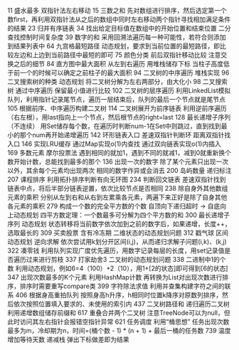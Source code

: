 11 盛水最多 双指针法左右移动
15 三数之和 先对数组进行排序，然后选定第一个数first，再利用双指针法从之后的数组中同时左右移动两个指针寻找相加满足条件的结果
23 归并有序链表
34 找出给定目标值在数组中的开始位置和结束位置 二分查找控制时间复杂度
39 数字的和 采用回溯法遍历每一种可能性，若符合则添加到结果列表中
64 九宫格最短路径 动态规划，要求到当前位置的最短路径，即比较左边和上边到当前路径中最短的即可
75 颜色分类 前后双指针移动比较 注意交换之后的细节
84 直方图中最大面积 从左到右遍历 用堆栈储存下标 当柱子高度低于前一个的时候可以确定之前柱子的最大面积
94 二叉树的中序遍历 堆栈实现
96 二叉搜索树的种类 动态规划 将二叉树分解为左右两部分，由大化小
98 二叉搜索树 通过中序遍历 保留最小值进行比较
102 二叉树的层序遍历 利用LinkedList模拟队列，利用指针记录尾节点，遍历一层结束后，队列的最后一个节点就是尾节点
105 根据前序、中序遍历构建二叉树
114 二叉树展开为前序链表 利用逆前序遍历（右左根），用last指向上一个节点，然后根节点的right=last
128 最长递增子序列（不连续） 用Set储存每个数，在遍历时判断num-1在Set中则跳过，直到找到最小的那个num再开始递增遍历
142 环形链表入口 差速双指针判断环 距离双指针找入口
146 实现LRU缓存 通过Map实现o(1)内查找 通过双向链表实现o(1)内插入
169 多数元素 摩尔投票法 遇到相同的就加1，遇到不同的就减1，减到0就重新换个数开始计数，总能找到最多的那个
136 出现一次的数字 除了某个元素只出现一次以外，其余每个元素均出现两次 相同的数字作异或会消去
200 岛屿数量 递归标注
207 课程排序 利用拓扑排序判断有向无环图
234 判断回文链表 差速双指针找到链表中点，将后半部分链表逆置，依次比较节点是否相同
238 除自身外其他数组元素的乘积 分别从左到右和从右到左累乘各元素，两遍下来正好是除了自身其他各元素的乘积
279 构成一个数的完全平方数的个数 自顶向下递归超时 -> 自底向上动态规划 四平方数定理：一个数最多可分解为四个平方数的和
300 最长递增子序列 动态规划 状态转移将当前数字依次加到之前的数字后，如果递增，长度++，选取最长的
309 买卖股票 含有冷冻期 二维状态的动态规划问题
312 戳气球 区间动态规划 逆向求解 依次尝试用k划分开区间(i,j)，从而递归求解子问题(i,k)、(k,j)
322 凑零钱 利用队列实现广度优先遍历，用数字记录每层的长度，用set记录值是否遍历过来进行剪枝
337 打家劫舍3 二叉树的动态规划问题
338 二进制中1的个数 利用动态规划，例如6=4（100）+2（10），用1+[2的状态]即可得到[6的状态]
347 出现次数最多的K个元素 利用HashMap计数 再转换为List对出现次数进行排序，排序时需要重写compare类
399 字符除法求值 利用并查集构建字符之间的联系
406 根据身高重拍队列 按照身高h升序，h相同时位置k降序对原数列排序，然后依次按照位置填入要求的、未使用的索引内
437 二叉树路径和 递归遍历二叉树 利用递增数组储存前缀和
617 重叠合并两个二叉树 注意TreeNode可以为null，但此时访问其左右指针会报错空指针异常
621 任务调度 利用“桶思想” 任务出现次数最多为m，冷却期为n，时间=(桶个数 - 1) * (n + 1) + 最后一桶的任务数
739 温度增加等待天数 递减栈 弹出下标做差即为结果
